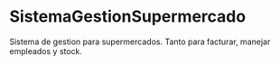 # SistemaGestionSupermercado
Sistema de gestion para supermercados. Tanto para facturar, manejar empleados y stock.
